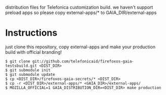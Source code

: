 distribution files for Telefonica customization build. we haven't support preload
apps so please copy external-apps/* to GAIA_DIR/external-apps

Instructions
============

just clone this repository, copy external-apps and make your production build
with official branding!

    $ git clone git://github.com/telefonicaid/firefoxos-gaia-testsbuild.git <DIST_DIR>
    $ git submodule init
    $ git submodule update
    $ cp <DIST_DIR>/firefoxos-gaia-secrets/* <DIST_DIR>
    $ cp -r <DIST_DIR>/external-apps/* <GAIA_DIR>/external-apps/
    $ MOZILLA_OFFICIAL=1 GAIA_DISTRIBUTION_DIR=<DIST_DIR> make production
